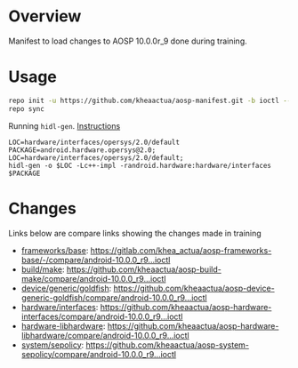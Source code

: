 # Overview

Manifest to load changes to AOSP 10.0.0r_9 done during training.

# Usage

```sh
repo init -u https://github.com/kheaactua/aosp-manifest.git -b ioctl --partial-clone
repo sync
```

Running `hidl-gen`.  [Instructions](https://source.android.com/devices/architecture/hidl-cpp)
```
LOC=hardware/interfaces/opersys/2.0/default
PACKAGE=android.hardware.opersys@2.0; LOC=hardware/interfaces/opersys/2.0/default;
hidl-gen -o $LOC -Lc++-impl -randroid.hardware:hardware/interfaces $PACKAGE
```

# Changes

Links below are compare links showing the changes made in training

- [frameworks/base](https://gitlab.com/khea_actua/aosp-frameworks-base/-/compare/android-10.0.0_r9...ioctl): <https://gitlab.com/khea_actua/aosp-frameworks-base/-/compare/android-10.0.0_r9...ioctl>
- [build/make](https://github.com/kheaactua/aosp-build-make/compare/android-10.0.0_r9...ioctl): <https://github.com/kheaactua/aosp-build-make/compare/android-10.0.0_r9...ioctl>
- [device/generic/goldfish](https://github.com/kheaactua/aosp-device-generic-goldfish/compare/android-10.0.0_r9...ioctl): <https://github.com/kheaactua/aosp-device-generic-goldfish/compare/android-10.0.0_r9...ioctl>
- [hardware/interfaces](https://github.com/kheaactua/aosp-hardware-interfaces/compare/android-10.0.0_r9...ioctl): <https://github.com/kheaactua/aosp-hardware-interfaces/compare/android-10.0.0_r9...ioctl>
- [hardware-libhardware](https://github.com/kheaactua/aosp-hardware-libhardware/compare/android-10.0.0_r9...ioctl): <https://github.com/kheaactua/aosp-hardware-libhardware/compare/android-10.0.0_r9...ioctl>
- [system/sepolicy](https://github.com/kheaactua/aosp-system-sepolicy/compare/android-10.0.0_r9...ioctl): <https://github.com/kheaactua/aosp-system-sepolicy/compare/android-10.0.0_r9...ioctl>
